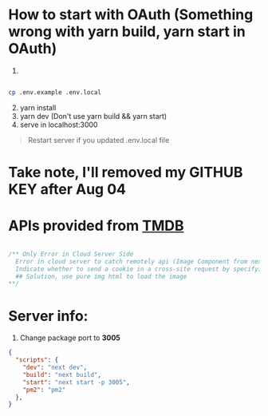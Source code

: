 # How to start with OAuth (Something wrong with yarn build, yarn start in OAuth)
1.

```bash

cp .env.example .env.local

```
2. yarn install
3. yarn dev (Don't use yarn build && yarn start)
4. serve in localhost:3000

> Restart server if you updated .env.local file


# Take note, I'll removed my GITHUB KEY after Aug 04


# APIs provided from [TMDB](https://www.themoviedb.org/documentation/api)


``` javascript

/** Only Error in Cloud Server Side
  Error in cloud server to catch remotely api (Image Component from nextj)
  Indicate whether to send a cookie in a cross-site request by specifying its SameSite attribute
  ## Solution, use pure img html to load the image
**/

```

# Server info:
1. Change package port to **3005**

```json
{
  "scripts": {
    "dev": "next dev",
    "build": "next build",
    "start": "next start -p 3005",
    "pm2": "pm2"
  },
}
```